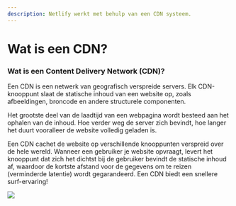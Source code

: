 ```yaml
---
description: Netlify werkt met behulp van een CDN systeem.
---
```


# Wat is een CDN?

### Wat is een Content Delivery Network (CDN)?

Een CDN is een netwerk van geografisch verspreide servers. Elk CDN-knooppunt slaat de statische inhoud van een website op, zoals afbeeldingen, broncode en andere structurele componenten.

Het grootste deel van de laadtijd van een webpagina wordt besteed aan het ophalen van de inhoud. Hoe verder weg de server zich bevindt, hoe langer het duurt vooralleer de website volledig geladen is. 

Een CDN cachet de website op verschillende knooppunten verspreid over de hele wereld. Wanneer een gebruiker je website opvraagt, levert het knooppunt dat zich het dichtst bij de gebruiker bevindt de statische inhoud af, waardoor de kortste afstand voor de gegevens om te reizen (verminderde latentie) wordt gegarandeerd. Een CDN biedt een snellere surf-ervaring!

![](https://firebasestorage.googleapis.com/v0/b/gitbook-x-prod.appspot.com/o/spaces%2F-McK0L74fqwFUdPmFPHF%2Fuploads%2FUU4AesmOU0LIXZCcKt43%2Ffile.png?alt=media)

###
